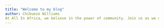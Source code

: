 ```yaml
---
title: "Welcome to my blog"
author: Chibueze Williams
At All In Africa, we believe in the power of community. Join us as we celebrate the diversity of ideas, collaborate on projects, and support each other on our coding adventures. Whether you’re seeking feedback on your latest project or looking for like-minded individuals to bounce ideas off, you’ll find a welcoming community ready to embrace you with open arms. 
---
```


